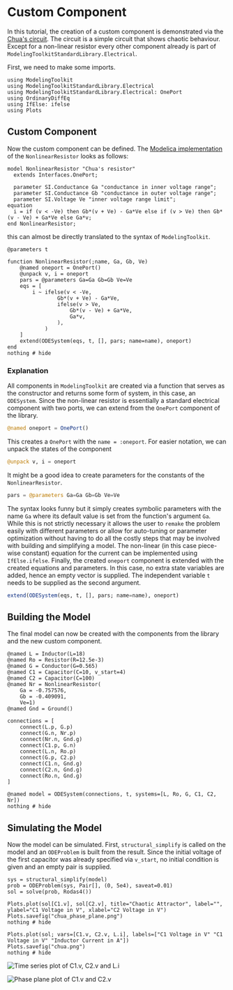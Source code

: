 # Custom Component
In this tutorial, the creation of a custom component is demonstrated via the [Chua's circuit](https://en.wikipedia.org/wiki/Chua%27s_circuit).
The circuit is a simple circuit that shows chaotic behaviour. 
Except for a non-linear resistor every other component already is part of `ModelingToolkitStandardLibrary.Electrical`.

First, we need to make some imports.
```@example components
using ModelingToolkit
using ModelingToolkitStandardLibrary.Electrical
using ModelingToolkitStandardLibrary.Electrical: OnePort
using OrdinaryDiffEq
using IfElse: ifelse
using Plots
```
## Custom Component
Now the custom component can be defined.
The [Modelica implementation](https://www.maplesoft.com/documentation_center/online_manuals/modelica/Modelica_Electrical_Analog_Examples_Utilities.html#Modelica.Electrical.Analog.Examples.Utilities.NonlinearResistor) of the `NonlinearResistor` looks as follows:
```Modelica
model NonlinearResistor "Chua's resistor"
  extends Interfaces.OnePort;

  parameter SI.Conductance Ga "conductance in inner voltage range";
  parameter SI.Conductance Gb "conductance in outer voltage range";
  parameter SI.Voltage Ve "inner voltage range limit";
equation 
  i = if (v < -Ve) then Gb*(v + Ve) - Ga*Ve else if (v > Ve) then Gb*(v - Ve) + Ga*Ve else Ga*v;
end NonlinearResistor;
```
this can almost be directly translated to the syntax of `ModelingToolkit`.
```@example components
@parameters t

function NonlinearResistor(;name, Ga, Gb, Ve)
    @named oneport = OnePort()
    @unpack v, i = oneport
    pars = @parameters Ga=Ga Gb=Gb Ve=Ve
    eqs = [
        i ~ ifelse(v < -Ve, 
                Gb*(v + Ve) - Ga*Ve, 
                ifelse(v > Ve, 
                    Gb*(v - Ve) + Ga*Ve, 
                    Ga*v,
                ),
            )
    ]
    extend(ODESystem(eqs, t, [], pars; name=name), oneport)
end
nothing # hide
```

### Explanation
All components in `ModelingToolkit` are created via a function that serves as the constructor and returns some form of system, in this case, an `ODESystem`.
Since the non-linear resistor is essentially a standard electrical component with two ports, we can extend from the `OnePort` component of the library.
```julia
@named oneport = OnePort()
```
This creates a `OnePort` with the `name = :oneport`.
For easier notation, we can unpack the states of the component
```julia
@unpack v, i = oneport
```
It might be a good idea to create parameters for the constants of the `NonlinearResistor`.
```julia
pars = @parameters Ga=Ga Gb=Gb Ve=Ve
```
The syntax looks funny but it simply creates symbolic parameters with the name `Ga` where its default value is set from the function's argument `Ga`.
While this is not strictly necessary it allows the user to `remake` the problem easily with different parameters or allow for auto-tuning or parameter optimization without having to do all the costly steps that may be involved with building and simplifying a model.
The non-linear (in this case piece-wise constant) equation for the current can be implemented using `IfElse.ifelse`.
Finally, the created `oneport` component is extended with the created equations and parameters.
In this case, no extra state variables are added, hence an empty vector is supplied.
The independent variable `t` needs to be supplied as the second argument.
```julia
extend(ODESystem(eqs, t, [], pars; name=name), oneport)
```

## Building the Model
The final model can now be created with the components from the library and the new custom component.
```@example components
@named L = Inductor(L=18)
@named Ro = Resistor(R=12.5e-3)
@named G = Conductor(G=0.565)
@named C1 = Capacitor(C=10, v_start=4)
@named C2 = Capacitor(C=100)
@named Nr = NonlinearResistor(
    Ga = -0.757576,
    Gb = -0.409091,
    Ve=1)
@named Gnd = Ground()

connections = [
    connect(L.p, G.p)
    connect(G.n, Nr.p)
    connect(Nr.n, Gnd.g)
    connect(C1.p, G.n)
    connect(L.n, Ro.p)
    connect(G.p, C2.p)
    connect(C1.n, Gnd.g)
    connect(C2.n, Gnd.g)
    connect(Ro.n, Gnd.g)
]

@named model = ODESystem(connections, t, systems=[L, Ro, G, C1, C2, Nr])
nothing # hide
```

## Simulating the Model
Now the model can be simulated.
First, `structural_simplify` is called on the model and an `ODEProblem` is built from the result.
Since the initial voltage of the first capacitor was already specified via `v_start`, no initial condition is given and an empty pair is supplied.
```@example components
sys = structural_simplify(model)
prob = ODEProblem(sys, Pair[], (0, 5e4), saveat=0.01)
sol = solve(prob, Rodas4())

Plots.plot(sol[C1.v], sol[C2.v], title="Chaotic Attractor", label="", ylabel="C1 Voltage in V", xlabel="C2 Voltage in V")
Plots.savefig("chua_phase_plane.png")
nothing # hide

Plots.plot(sol; vars=[C1.v, C2.v, L.i], labels=["C1 Voltage in V" "C1 Voltage in V" "Inductor Current in A"])
Plots.savefig("chua.png")
nothing # hide
```

![Time series plot of C1.v, C2.v and L.i](chua_phase_plane.png)

![Phase plane plot of C1.v and C2.v](chua.png)
